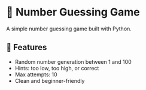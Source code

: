 # 🎯 Number Guessing Game

A simple number guessing game built with Python.

## 🚀 Features
- Random number generation between 1 and 100
- Hints: too low, too high, or correct
- Max attempts: 10
- Clean and beginner-friendly



